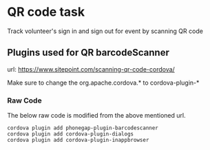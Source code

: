 QR code task
============

Track volunteer's sign in and sign out for event by scanning QR code

## Plugins used for QR barcodeScanner
url: https://www.sitepoint.com/scanning-qr-code-cordova/

Make sure to change the org.apache.cordova.* to cordova-plugin-*

### Raw Code
The below raw code is modified from the above mentioned url.
```
cordova plugin add phonegap-plugin-barcodescanner
cordova plugin add cordova-plugin-dialogs
cordova plugin add cordova-plugin-inappbrowser
```
